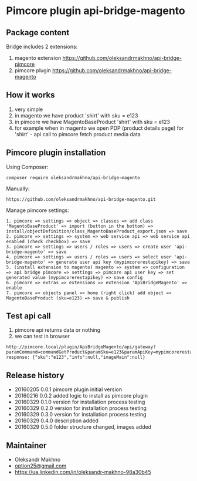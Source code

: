 # Pimcore plugin api-bridge-magento

## Package content

Bridge includes 2 extensions:

1. magento extension https://github.com/oleksandrmakhno/api-bridge-pimcore 
2. pimcore plugin https://github.com/oleksandrmakhno/api-bridge-magento

## How it works

1. very simple
2. in magento we have product 'shirt' with sku = e123
3. in pimcore we have MagentoBaseProduct 'shirt' with sku = e123
4. for example when in magento we open PDP (product details page) for 'shirt' - api call to pimcore fetch product media data

## Pimcore plugin installation

Using Composer:

```
composer require oleksandrmakhno/api-bridge-magento
```

Manually: 

```
https://github.com/oleksandrmakhno/api-bridge-magento.git
```

Manage pimcore settings: 

```
1. pimcore => settings => object => classes => add class 'MagentoBaseProduct' => import (button in the bottom) => install/objectDefinition/class_MagentoBaseProduct_export.json => save
2. pimcore => settings => system => web service api => web service api enabled (check checkbox) => save 
3. pimcore => settings => users / roles => users => create user 'api-bridge-magento' => save 
4. pimcore => settings => users / roles => users => select user 'api-bridge-magento' => generate user api key (mypimcorerestapikey) => save
5. (install extension to magento) magento => system => configuration => api bridge pimcore => settings => pimcore api user key => set generated value (mypimcorerestapikey) => save config
6. pimcore => extras => extensions => extension 'ApiBridgeMagento' => enable
7. pimcore => objects panel => home (right click) add object => MagentoBaseProduct (sku=e123) => save & publish
```

## Test api call

1. pimcore api returns data or nothing
2. we can test in browser
```
http://pimcore.local/plugin/ApiBridgeMagento/api/gateway?paramCommand=commandGetProduct&paramSku=e123&paramApiKey=mypimcorerestapikey
response: {"sku":"e123","info":null,"imageMain":null}
```

## Release history

* 20160205 0.0.1 pimcore plugin initial version
* 20160216 0.0.2 added logic to install as pimcore plugin
* 20160329 0.1.0 version for installation process testing
* 20160329 0.2.0 version for installation process testing
* 20160329 0.3.0 version for installation process testing
* 20160329 0.4.0 description added
* 20160329 0.5.0 folder structure changed, images added

## Maintainer

* Oleksandr Makhno
* option25@gmail.com 
* <a href='https://ua.linkedin.com/in/oleksandr-makhno-98a30b45'>https://ua.linkedin.com/in/oleksandr-makhno-98a30b45</a>
